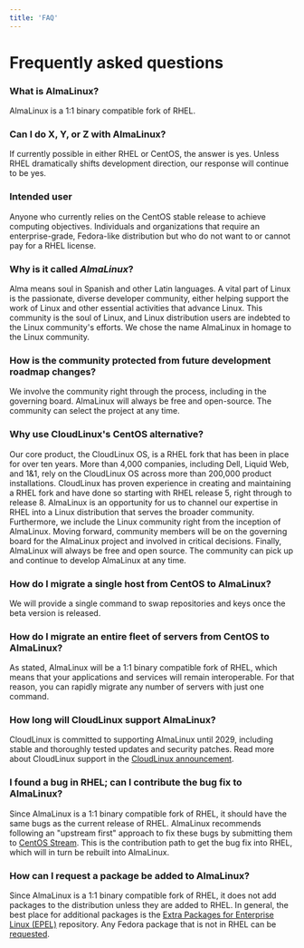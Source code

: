 ```yaml
---
title: 'FAQ'
---
```

# Frequently asked questions


### What is AlmaLinux?

AlmaLinux is a 1:1 binary compatible fork of RHEL.


### Can I do X, Y, or Z with AlmaLinux?

If currently possible in either RHEL or CentOS, the answer is yes.
Unless RHEL dramatically shifts development direction, our response
will continue to be yes.


### Intended user

Anyone who currently relies on the CentOS stable release to achieve computing
objectives. Individuals and organizations that require an enterprise-grade,
Fedora-like distribution but who do not want to or cannot pay for a RHEL
license.


### Why is it called _AlmaLinux_?

Alma means soul in Spanish and other Latin languages. A vital part
of Linux is the passionate, diverse developer community, either helping
support the work of Linux and other essential activities that advance Linux.
This community is the soul of Linux, and Linux distribution users are indebted
to the Linux community's efforts. We chose the name AlmaLinux in homage to the
Linux community.


### How is the community protected from future development roadmap changes?

We involve the community right through the process, including in the
governing board. AlmaLinux will always be free and open-source. The community
can select the project at any time.


### Why use CloudLinux's CentOS alternative?

Our core product, the CloudLinux OS, is a RHEL fork that has been in place
for over ten years. More than 4,000 companies, including Dell, Liquid Web,
and 1&1, rely on the CloudLinux OS across more than 200,000 product
installations. CloudLinux has proven experience in creating and maintaining
a RHEL fork and have done so starting with RHEL release 5, right through to
release 8. AlmaLinux is an opportunity for us to channel our expertise in
RHEL into a Linux distribution that serves the broader community.
Furthermore, we include the Linux community right from the inception
of AlmaLinux. Moving forward, community members will be on the governing
board for the AlmaLinux project and involved in critical decisions. Finally,
AlmaLinux will always be free and open source. The community can pick up
and continue to develop AlmaLinux at any time.


### How do I migrate a single host from CentOS to AlmaLinux?

We will provide a single command to swap repositories and keys once the beta
version is released.


### How do I migrate an entire fleet of servers from CentOS to AlmaLinux?

As stated, AlmaLinux will be a 1:1 binary compatible fork of RHEL, which
means that your applications and services will remain interoperable. For that
reason, you can rapidly migrate any number of servers with just one command.


### How long will CloudLinux support AlmaLinux?

CloudLinux is committed to supporting AlmaLinux until 2029, including stable
and thoroughly tested updates and security patches. Read more about CloudLinux
support in the [CloudLinux announcement](https://blog.cloudlinux.com/announcing-open-sourced-community-driven-rhel-fork-by-cloudlinux).

### I found a bug in RHEL; can I contribute the bug fix to AlmaLinux?

Since AlmaLinux is a 1:1 binary compatible fork of RHEL, it should have the
same bugs as the current release of RHEL.  AlmaLinux recommends following an
"upstream first" approach to fix these bugs by submitting them to [CentOS
Stream](https://centos.org/centos-stream/).  This is the contribution path to
get the bug fix into RHEL, which will in turn be rebuilt into AlmaLinux.

### How can I request a package be added to AlmaLinux?

Since AlmaLinux is a 1:1 binary compatible fork of RHEL, it does not add
packages to the distribution unless they are added to RHEL.  In general, the
best place for additional packages is the [Extra Packages for Enterprise Linux
(EPEL)](https://docs.fedoraproject.org/en-US/epel/) repository.  Any Fedora
package that is not in RHEL can be
[requested](https://docs.fedoraproject.org/en-US/epel/epel-package-request/).
